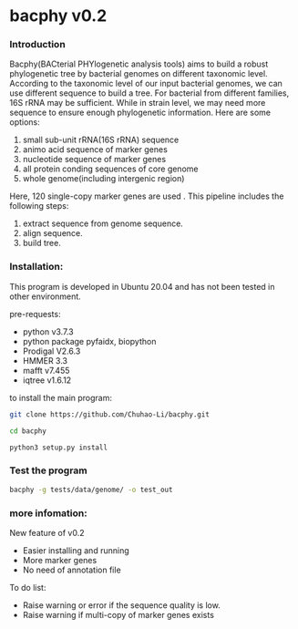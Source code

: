 # bacphy v0.2

### Introduction
Bacphy(BACterial PHYlogenetic analysis tools) aims to build a robust phylogenetic tree by bacterial genomes on different taxonomic level. 
According to the taxonomic level of our input bacterial genomes, we can use different sequence to build a tree. For bacterial from different families, 16S rRNA may be sufficient. While in strain level, we may need more sequence to ensure enough phylogenetic information. Here are some options:

1. small sub-unit rRNA(16S rRNA) sequence
2. animo acid sequence of marker genes
3. nucleotide sequence of marker genes
4. all protein conding sequences of core genome
5. whole genome(including intergenic region)

Here, 120 single-copy marker genes are used . This pipeline includes the following steps: 

1. extract sequence from genome sequence. 
2. align sequence. 
3. build tree. 

### Installation: 
This program is developed in Ubuntu 20.04 and has not been tested in other environment. 

pre-requests: 
- python v3.7.3
- python package pyfaidx, biopython
- Prodigal V2.6.3
- HMMER 3.3
- mafft v7.455
- iqtree v1.6.12

to install the main program: 
``` bash
git clone https://github.com/Chuhao-Li/bacphy.git

cd bacphy

python3 setup.py install
```

### Test the program

``` bash
bacphy -g tests/data/genome/ -o test_out 
```

### more infomation:

New feature of v0.2 
- Easier installing and running
- More marker genes
- No need of annotation file 

To do list: 
- Raise warning or error if the sequence quality is low. 
- Raise warning if multi-copy of marker genes exists

